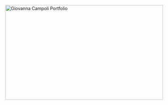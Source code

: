 <a href="https://giovannacampoli.myportfolio.com/"><img src="https://github.com/user-attachments/assets/dda64270-5aad-4d87-9007-cab5233a7fd2" alt="Giovanna Campoli Portfolio" style="width:500px;height:300px;"></a>
